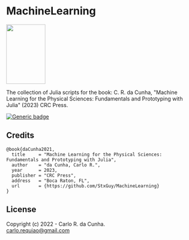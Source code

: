 # MachineLearning

<img src="https://ac.nau.edu/~cc3682/figs/MLBook.jpg" width="104" height="159">

The collection of Julia scripts for the book: C. R. da Cunha, "Machine Learning for the Physical Sciences: Fundamentals and Prototyping with Julia" (2023) CRC Press.



[![Generic badge](https://img.shields.io/badge/GitHub-StxGuy/MachineLearning-<COLOR>.svg)](https://github.com/StxGuy/MachineLearning)


## Credits
        
    @book{daCunha2021,
      title     = "Machine Learning for the Physical Sciences: Fundamentals and Prototyping with Julia",
      author    = "da Cunha, Carlo R.",
      year      = 2023,
      publisher = "CRC Press",
      address   = "Boca Raton, FL",
      url       = {https://github.com/StxGuy/MachineLearning}
    }        
        
## License

Copyright (c) 2022 - Carlo R. da Cunha. \
<carlo.requiao@gmail.com>
